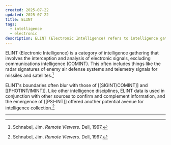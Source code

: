 ```yaml
---
created: 2025-07-22
updated: 2025-07-22
title: ELINT
tags:
  - intelligence
  - electronic
description: ELINT (Electronic Intelligence) refers to intelligence gathered from the interception and analysis of electronic signals, excluding communications intelligence.
---
```


ELINT (Electronic Intelligence) is a category of intelligence gathering that involves the interception and analysis of electronic signals, excluding communications intelligence (COMINT). This often includes things like the radar signatures of enemy air defense systems and telemetry signals for missiles and satellites.[^1]

ELINT's boundaries often blur with those of [[SIGINT/COMINT]] and [[PHOTINT/IMINT]]. Like other intelligence disciplines, ELINT data is used in conjunction with other sources to confirm and complement information, and the emergence of [[PSI-INT]] offered another potential avenue for intelligence collection.[^1]

---

[^1]: Schnabel, Jim. *Remote Viewers*. Dell, 1997.